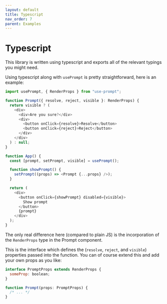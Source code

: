 ```yaml
---
layout: default
title: Typescript
nav_order: 7
parent: Examples
---
```


# Typescript

This library is written using typescript and exports all of the relevant typings you might need.

Using typescript along with `usePrompt` is pretty straightforward, here is an example:

```javascript
import usePrompt, { RenderProps } from "use-prompt";

function Prompt({ resolve, reject, visible }: RenderProps) {
  return visible ? (
    <div>
      <div>Are you sure?</div>
      <div>
        <button onClick={resolve}>Resolve</button>
        <button onClick={reject}>Reject</button>
      </div>
    </div>
  ) : null;
}

function App() {
  const [prompt, setPrompt, visible] = usePrompt();

  function showPrompt() {
    setPrompt((props) => <Prompt {...props} />);
  }

  return (
    <div>
      <button onClick={showPrompt} disabled={visible}>
        Show prompt
      </button>
      {prompt}
    </div>
  );
}
```

The only real difference here (compared to plain JS) is the incorporation of the `RenderProps` type in the Prompt component.

This is the interface which defines the (`resolve`, `reject`, and `visible`) properties passed into the function. You can of course extend this and add your own props as you like:

```javascript
interface PromptProps extends RenderProps {
  someProp: boolean;
}

function Prompt(props: PromptProps) {
  /* ... */
}
```
